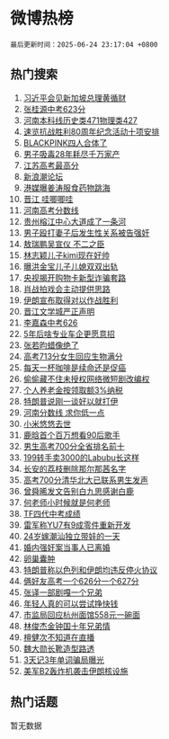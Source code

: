 # 微博热榜

`最后更新时间：2025-06-24 23:17:04 +0800`

## 热门搜索

1. [习近平会见新加坡总理黄循财](https://m.weibo.cn/search?containerid=100103type%3D1%26t%3D10%26q%3D%23%E4%B9%A0%E8%BF%91%E5%B9%B3%E4%BC%9A%E8%A7%81%E6%96%B0%E5%8A%A0%E5%9D%A1%E6%80%BB%E7%90%86%E9%BB%84%E5%BE%AA%E8%B4%A2%23&stream_entry_id=51&isnewpage=1&extparam=seat%3D1%26cate%3D10103%26pos%3D0%26filter_type%3Drealtimehot%26q%3D%2523%25E4%25B9%25A0%25E8%25BF%2591%25E5%25B9%25B3%25E4%25BC%259A%25E8%25A7%2581%25E6%2596%25B0%25E5%258A%25A0%25E5%259D%25A1%25E6%2580%25BB%25E7%2590%2586%25E9%25BB%2584%25E5%25BE%25AA%25E8%25B4%25A2%2523%26c_type%3D51%26dgr%3D0%26stream_entry_id%3D51%26display_time%3D1750778223%26pre_seqid%3D17507782230990646649125)
1. [张桂源中考623分](https://m.weibo.cn/search?containerid=100103type%3D1%26t%3D10%26q%3D%23%E5%BC%A0%E6%A1%82%E6%BA%90%E4%B8%AD%E8%80%83623%E5%88%86%23&stream_entry_id=31&isnewpage=1&extparam=seat%3D1%26lcate%3D5001%26q%3D%2523%25E5%25BC%25A0%25E6%25A1%2582%25E6%25BA%2590%25E4%25B8%25AD%25E8%2580%2583623%25E5%2588%2586%2523%26dgr%3D0%26cate%3D5001%26flag%3D2%26pos%3D0%26filter_type%3Drealtimehot%26band_rank%3D1%26c_type%3D31%26stream_entry_id%3D31%26realpos%3D1%26display_time%3D1750778223%26pre_seqid%3D17507782230990646649125)
1. [河南本科线历史类471物理类427](https://m.weibo.cn/search?containerid=100103type%3D1%26t%3D10%26q%3D%23%E6%B2%B3%E5%8D%97%E6%9C%AC%E7%A7%91%E7%BA%BF%E5%8E%86%E5%8F%B2%E7%B1%BB471%E7%89%A9%E7%90%86%E7%B1%BB427%23&stream_entry_id=31&isnewpage=1&extparam=seat%3D1%26lcate%3D5001%26q%3D%2523%25E6%25B2%25B3%25E5%258D%2597%25E6%259C%25AC%25E7%25A7%2591%25E7%25BA%25BF%25E5%258E%2586%25E5%258F%25B2%25E7%25B1%25BB471%25E7%2589%25A9%25E7%2590%2586%25E7%25B1%25BB427%2523%26dgr%3D0%26cate%3D5001%26flag%3D1%26pos%3D1%26filter_type%3Drealtimehot%26band_rank%3D2%26c_type%3D31%26stream_entry_id%3D31%26realpos%3D2%26display_time%3D1750778223%26pre_seqid%3D17507782230990646649125)
1. [速览抗战胜利80周年纪念活动十项安排](https://m.weibo.cn/search?containerid=100103type%3D1%26t%3D10%26q%3D%23%E9%80%9F%E8%A7%88%E6%8A%97%E6%88%98%E8%83%9C%E5%88%A980%E5%91%A8%E5%B9%B4%E7%BA%AA%E5%BF%B5%E6%B4%BB%E5%8A%A8%E5%8D%81%E9%A1%B9%E5%AE%89%E6%8E%92%23&stream_entry_id=31&isnewpage=1&extparam=seat%3D1%26lcate%3D5001%26q%3D%2523%25E9%2580%259F%25E8%25A7%2588%25E6%258A%2597%25E6%2588%2598%25E8%2583%259C%25E5%2588%25A980%25E5%2591%25A8%25E5%25B9%25B4%25E7%25BA%25AA%25E5%25BF%25B5%25E6%25B4%25BB%25E5%258A%25A8%25E5%258D%2581%25E9%25A1%25B9%25E5%25AE%2589%25E6%258E%2592%2523%26dgr%3D0%26cate%3D5001%26flag%3D1%26pos%3D2%26filter_type%3Drealtimehot%26band_rank%3D3%26c_type%3D31%26stream_entry_id%3D31%26realpos%3D3%26display_time%3D1750778223%26pre_seqid%3D17507782230990646649125)
1. [BLACKPINK四人合体了](https://m.weibo.cn/search?containerid=100103type%3D1%26t%3D10%26q%3D%23BLACKPINK%E5%9B%9B%E4%BA%BA%E5%90%88%E4%BD%93%E4%BA%86%23&stream_entry_id=31&isnewpage=1&extparam=seat%3D1%26lcate%3D5001%26q%3D%2523BLACKPINK%25E5%259B%259B%25E4%25BA%25BA%25E5%2590%2588%25E4%25BD%2593%25E4%25BA%2586%2523%26dgr%3D0%26cate%3D5001%26flag%3D1%26pos%3D3%26filter_type%3Drealtimehot%26band_rank%3D4%26c_type%3D31%26stream_entry_id%3D31%26realpos%3D4%26display_time%3D1750778223%26pre_seqid%3D17507782230990646649125)
1. [男子吸毒28年耗尽千万家产](https://m.weibo.cn/search?containerid=100103type%3D1%26t%3D10%26q%3D%23%E7%94%B7%E5%AD%90%E5%90%B8%E6%AF%9228%E5%B9%B4%E8%80%97%E5%B0%BD%E5%8D%83%E4%B8%87%E5%AE%B6%E4%BA%A7%23&stream_entry_id=31&isnewpage=1&extparam=seat%3D1%26lcate%3D5001%26q%3D%2523%25E7%2594%25B7%25E5%25AD%2590%25E5%2590%25B8%25E6%25AF%259228%25E5%25B9%25B4%25E8%2580%2597%25E5%25B0%25BD%25E5%258D%2583%25E4%25B8%2587%25E5%25AE%25B6%25E4%25BA%25A7%2523%26dgr%3D0%26cate%3D5001%26flag%3D0%26pos%3D4%26filter_type%3Drealtimehot%26band_rank%3D5%26c_type%3D31%26stream_entry_id%3D31%26realpos%3D5%26display_time%3D1750778223%26pre_seqid%3D17507782230990646649125)
1. [江苏高考最高分](https://m.weibo.cn/search?containerid=100103type%3D1%26t%3D10%26q%3D%E6%B1%9F%E8%8B%8F%E9%AB%98%E8%80%83%E6%9C%80%E9%AB%98%E5%88%86&stream_entry_id=31&isnewpage=1&extparam=seat%3D1%26lcate%3D5001%26q%3D%25E6%25B1%259F%25E8%258B%258F%25E9%25AB%2598%25E8%2580%2583%25E6%259C%2580%25E9%25AB%2598%25E5%2588%2586%26dgr%3D0%26cate%3D5001%26flag%3D2%26pos%3D5%26filter_type%3Drealtimehot%26band_rank%3D6%26c_type%3D31%26stream_entry_id%3D31%26realpos%3D6%26display_time%3D1750778223%26pre_seqid%3D17507782230990646649125)
1. [新浪潮论坛](https://m.weibo.cn/search?containerid=100103type%3D1%26t%3D10%26q%3D%23%E6%96%B0%E6%B5%AA%E6%BD%AE%E8%AE%BA%E5%9D%9B%23&stream_entry_id=31&isnewpage=1&extparam=seat%3D1%26lcate%3D5001%26stream_entry_id%3D31%26dgr%3D0%26adid%3D291277%26is_ad_pos%3D1%26pos%3D6%26filter_type%3Drealtimehot%26band_rank%3D7%26c_type%3D31%26q%3D%2523%25E6%2596%25B0%25E6%25B5%25AA%25E6%25BD%25AE%25E8%25AE%25BA%25E5%259D%259B%2523%26cate%3D5001%26display_time%3D1750778223%26pre_seqid%3D17507782230990646649125)
1. [港媒曝姜涛服食药物跳海](https://m.weibo.cn/search?containerid=100103type%3D1%26t%3D10%26q%3D%23%E6%B8%AF%E5%AA%92%E6%9B%9D%E5%A7%9C%E6%B6%9B%E6%9C%8D%E9%A3%9F%E8%8D%AF%E7%89%A9%E8%B7%B3%E6%B5%B7%23&stream_entry_id=31&isnewpage=1&extparam=seat%3D1%26lcate%3D5001%26q%3D%2523%25E6%25B8%25AF%25E5%25AA%2592%25E6%259B%259D%25E5%25A7%259C%25E6%25B6%259B%25E6%259C%258D%25E9%25A3%259F%25E8%258D%25AF%25E7%2589%25A9%25E8%25B7%25B3%25E6%25B5%25B7%2523%26dgr%3D0%26cate%3D5001%26flag%3D1%26pos%3D7%26filter_type%3Drealtimehot%26band_rank%3D7%26c_type%3D31%26stream_entry_id%3D31%26realpos%3D7%26display_time%3D1750778223%26pre_seqid%3D17507782230990646649125)
1. [晋江 哇唧唧哇](https://m.weibo.cn/search?containerid=100103type%3D1%26t%3D10%26q%3D%E6%99%8B%E6%B1%9F+%E5%93%87%E5%94%A7%E5%94%A7%E5%93%87&stream_entry_id=31&isnewpage=1&extparam=seat%3D1%26lcate%3D5001%26q%3D%25E6%2599%258B%25E6%25B1%259F%2520%25E5%2593%2587%25E5%2594%25A7%25E5%2594%25A7%25E5%2593%2587%26dgr%3D0%26cate%3D5001%26flag%3D1%26pos%3D8%26filter_type%3Drealtimehot%26band_rank%3D8%26c_type%3D31%26stream_entry_id%3D31%26realpos%3D8%26display_time%3D1750778223%26pre_seqid%3D17507782230990646649125)
1. [河南高考分数线](https://m.weibo.cn/search?containerid=100103type%3D1%26t%3D10%26q%3D%E6%B2%B3%E5%8D%97%E9%AB%98%E8%80%83%E5%88%86%E6%95%B0%E7%BA%BF&stream_entry_id=31&isnewpage=1&extparam=seat%3D1%26lcate%3D5001%26q%3D%25E6%25B2%25B3%25E5%258D%2597%25E9%25AB%2598%25E8%2580%2583%25E5%2588%2586%25E6%2595%25B0%25E7%25BA%25BF%26dgr%3D0%26cate%3D5001%26flag%3D1%26pos%3D9%26filter_type%3Drealtimehot%26band_rank%3D9%26c_type%3D31%26stream_entry_id%3D31%26realpos%3D9%26display_time%3D1750778223%26pre_seqid%3D17507782230990646649125)
1. [贵州榕江中心大道成了一条河](https://m.weibo.cn/search?containerid=100103type%3D1%26t%3D10%26q%3D%23%E8%B4%B5%E5%B7%9E%E6%A6%95%E6%B1%9F%E4%B8%AD%E5%BF%83%E5%A4%A7%E9%81%93%E6%88%90%E4%BA%86%E4%B8%80%E6%9D%A1%E6%B2%B3%23&stream_entry_id=31&isnewpage=1&extparam=seat%3D1%26lcate%3D5001%26q%3D%2523%25E8%25B4%25B5%25E5%25B7%259E%25E6%25A6%2595%25E6%25B1%259F%25E4%25B8%25AD%25E5%25BF%2583%25E5%25A4%25A7%25E9%2581%2593%25E6%2588%2590%25E4%25BA%2586%25E4%25B8%2580%25E6%259D%25A1%25E6%25B2%25B3%2523%26dgr%3D0%26cate%3D5001%26flag%3D1%26pos%3D10%26filter_type%3Drealtimehot%26band_rank%3D10%26c_type%3D31%26stream_entry_id%3D31%26realpos%3D10%26display_time%3D1750778223%26pre_seqid%3D17507782230990646649125)
1. [男子殴打妻子后发生性关系被告强奸](https://m.weibo.cn/search?containerid=100103type%3D1%26t%3D10%26q%3D%23%E7%94%B7%E5%AD%90%E6%AE%B4%E6%89%93%E5%A6%BB%E5%AD%90%E5%90%8E%E5%8F%91%E7%94%9F%E6%80%A7%E5%85%B3%E7%B3%BB%E8%A2%AB%E5%91%8A%E5%BC%BA%E5%A5%B8%23&stream_entry_id=31&isnewpage=1&extparam=seat%3D1%26lcate%3D5001%26q%3D%2523%25E7%2594%25B7%25E5%25AD%2590%25E6%25AE%25B4%25E6%2589%2593%25E5%25A6%25BB%25E5%25AD%2590%25E5%2590%258E%25E5%258F%2591%25E7%2594%259F%25E6%2580%25A7%25E5%2585%25B3%25E7%25B3%25BB%25E8%25A2%25AB%25E5%2591%258A%25E5%25BC%25BA%25E5%25A5%25B8%2523%26dgr%3D0%26cate%3D5001%26flag%3D1%26pos%3D11%26filter_type%3Drealtimehot%26band_rank%3D11%26c_type%3D31%26stream_entry_id%3D31%26realpos%3D11%26display_time%3D1750778223%26pre_seqid%3D17507782230990646649125)
1. [敖瑞鹏吴宣仪 不二之臣](https://m.weibo.cn/search?containerid=100103type%3D1%26t%3D10%26q%3D%E6%95%96%E7%91%9E%E9%B9%8F%E5%90%B4%E5%AE%A3%E4%BB%AA+%E4%B8%8D%E4%BA%8C%E4%B9%8B%E8%87%A3&stream_entry_id=31&isnewpage=1&extparam=seat%3D1%26lcate%3D5001%26q%3D%25E6%2595%2596%25E7%2591%259E%25E9%25B9%258F%25E5%2590%25B4%25E5%25AE%25A3%25E4%25BB%25AA%2520%25E4%25B8%258D%25E4%25BA%258C%25E4%25B9%258B%25E8%2587%25A3%26dgr%3D0%26cate%3D5001%26flag%3D1%26pos%3D12%26filter_type%3Drealtimehot%26band_rank%3D12%26c_type%3D31%26stream_entry_id%3D31%26realpos%3D12%26display_time%3D1750778223%26pre_seqid%3D17507782230990646649125)
1. [林志颖儿子kimi现在好帅](https://m.weibo.cn/search?containerid=100103type%3D1%26t%3D10%26q%3D%23%E6%9E%97%E5%BF%97%E9%A2%96%E5%84%BF%E5%AD%90kimi%E7%8E%B0%E5%9C%A8%E5%A5%BD%E5%B8%85%23&stream_entry_id=31&isnewpage=1&extparam=seat%3D1%26lcate%3D5001%26q%3D%2523%25E6%259E%2597%25E5%25BF%2597%25E9%25A2%2596%25E5%2584%25BF%25E5%25AD%2590kimi%25E7%258E%25B0%25E5%259C%25A8%25E5%25A5%25BD%25E5%25B8%2585%2523%26dgr%3D0%26cate%3D5001%26flag%3D2%26pos%3D13%26filter_type%3Drealtimehot%26band_rank%3D13%26c_type%3D31%26stream_entry_id%3D31%26realpos%3D13%26display_time%3D1750778223%26pre_seqid%3D17507782230990646649125)
1. [曝洪金宝儿子儿媳双双出轨](https://m.weibo.cn/search?containerid=100103type%3D1%26t%3D10%26q%3D%23%E6%9B%9D%E6%B4%AA%E9%87%91%E5%AE%9D%E5%84%BF%E5%AD%90%E5%84%BF%E5%AA%B3%E5%8F%8C%E5%8F%8C%E5%87%BA%E8%BD%A8%23&stream_entry_id=31&isnewpage=1&extparam=seat%3D1%26lcate%3D5001%26q%3D%2523%25E6%259B%259D%25E6%25B4%25AA%25E9%2587%2591%25E5%25AE%259D%25E5%2584%25BF%25E5%25AD%2590%25E5%2584%25BF%25E5%25AA%25B3%25E5%258F%258C%25E5%258F%258C%25E5%2587%25BA%25E8%25BD%25A8%2523%26dgr%3D0%26cate%3D5001%26flag%3D2%26pos%3D14%26filter_type%3Drealtimehot%26band_rank%3D14%26c_type%3D31%26stream_entry_id%3D31%26realpos%3D14%26display_time%3D1750778223%26pre_seqid%3D17507782230990646649125)
1. [央视揭开购物卡新型诈骗套路](https://m.weibo.cn/search?containerid=100103type%3D1%26t%3D10%26q%3D%23%E5%A4%AE%E8%A7%86%E6%8F%AD%E5%BC%80%E8%B4%AD%E7%89%A9%E5%8D%A1%E6%96%B0%E5%9E%8B%E8%AF%88%E9%AA%97%E5%A5%97%E8%B7%AF%23&stream_entry_id=31&isnewpage=1&extparam=seat%3D1%26lcate%3D5001%26q%3D%2523%25E5%25A4%25AE%25E8%25A7%2586%25E6%258F%25AD%25E5%25BC%2580%25E8%25B4%25AD%25E7%2589%25A9%25E5%258D%25A1%25E6%2596%25B0%25E5%259E%258B%25E8%25AF%2588%25E9%25AA%2597%25E5%25A5%2597%25E8%25B7%25AF%2523%26dgr%3D0%26cate%3D5001%26flag%3D1%26pos%3D15%26filter_type%3Drealtimehot%26band_rank%3D15%26c_type%3D31%26stream_entry_id%3D31%26realpos%3D15%26display_time%3D1750778223%26pre_seqid%3D17507782230990646649125)
1. [肖战拍戏会主动提供思路](https://m.weibo.cn/search?containerid=100103type%3D1%26t%3D10%26q%3D%23%E8%82%96%E6%88%98%E6%8B%8D%E6%88%8F%E4%BC%9A%E4%B8%BB%E5%8A%A8%E6%8F%90%E4%BE%9B%E6%80%9D%E8%B7%AF%23&stream_entry_id=31&isnewpage=1&extparam=seat%3D1%26lcate%3D5001%26q%3D%2523%25E8%2582%2596%25E6%2588%2598%25E6%258B%258D%25E6%2588%258F%25E4%25BC%259A%25E4%25B8%25BB%25E5%258A%25A8%25E6%258F%2590%25E4%25BE%259B%25E6%2580%259D%25E8%25B7%25AF%2523%26dgr%3D0%26cate%3D5001%26flag%3D1%26pos%3D16%26filter_type%3Drealtimehot%26band_rank%3D16%26c_type%3D31%26stream_entry_id%3D31%26realpos%3D16%26display_time%3D1750778223%26pre_seqid%3D17507782230990646649125)
1. [伊朗宣布取得对以作战胜利](https://m.weibo.cn/search?containerid=100103type%3D1%26t%3D10%26q%3D%23%E4%BC%8A%E6%9C%97%E5%AE%A3%E5%B8%83%E5%8F%96%E5%BE%97%E5%AF%B9%E4%BB%A5%E4%BD%9C%E6%88%98%E8%83%9C%E5%88%A9%23&stream_entry_id=31&isnewpage=1&extparam=seat%3D1%26lcate%3D5001%26q%3D%2523%25E4%25BC%258A%25E6%259C%2597%25E5%25AE%25A3%25E5%25B8%2583%25E5%258F%2596%25E5%25BE%2597%25E5%25AF%25B9%25E4%25BB%25A5%25E4%25BD%259C%25E6%2588%2598%25E8%2583%259C%25E5%2588%25A9%2523%26dgr%3D0%26cate%3D5001%26flag%3D0%26pos%3D17%26filter_type%3Drealtimehot%26band_rank%3D17%26c_type%3D31%26stream_entry_id%3D31%26realpos%3D17%26display_time%3D1750778223%26pre_seqid%3D17507782230990646649125)
1. [晋江文学城严正声明](https://m.weibo.cn/search?containerid=100103type%3D1%26t%3D10%26q%3D%23%E6%99%8B%E6%B1%9F%E6%96%87%E5%AD%A6%E5%9F%8E%E4%B8%A5%E6%AD%A3%E5%A3%B0%E6%98%8E%23&stream_entry_id=31&isnewpage=1&extparam=seat%3D1%26lcate%3D5001%26q%3D%2523%25E6%2599%258B%25E6%25B1%259F%25E6%2596%2587%25E5%25AD%25A6%25E5%259F%258E%25E4%25B8%25A5%25E6%25AD%25A3%25E5%25A3%25B0%25E6%2598%258E%2523%26dgr%3D0%26cate%3D5001%26flag%3D0%26pos%3D18%26filter_type%3Drealtimehot%26band_rank%3D18%26c_type%3D31%26stream_entry_id%3D31%26realpos%3D18%26display_time%3D1750778223%26pre_seqid%3D17507782230990646649125)
1. [李嘉森中考626](https://m.weibo.cn/search?containerid=100103type%3D1%26t%3D10%26q%3D%23%E6%9D%8E%E5%98%89%E6%A3%AE%E4%B8%AD%E8%80%83626%23&stream_entry_id=31&isnewpage=1&extparam=seat%3D1%26lcate%3D5001%26q%3D%2523%25E6%259D%258E%25E5%2598%2589%25E6%25A3%25AE%25E4%25B8%25AD%25E8%2580%2583626%2523%26dgr%3D0%26cate%3D5001%26flag%3D1%26pos%3D19%26filter_type%3Drealtimehot%26band_rank%3D19%26c_type%3D31%26stream_entry_id%3D31%26realpos%3D19%26display_time%3D1750778223%26pre_seqid%3D17507782230990646649125)
1. [5年后啥专业车企更愿意招](https://m.weibo.cn/search?containerid=100103type%3D1%26t%3D10%26q%3D%235%E5%B9%B4%E5%90%8E%E5%95%A5%E4%B8%93%E4%B8%9A%E8%BD%A6%E4%BC%81%E6%9B%B4%E6%84%BF%E6%84%8F%E6%8B%9B%23&stream_entry_id=31&isnewpage=1&extparam=seat%3D1%26lcate%3D5001%26q%3D%25235%25E5%25B9%25B4%25E5%2590%258E%25E5%2595%25A5%25E4%25B8%2593%25E4%25B8%259A%25E8%25BD%25A6%25E4%25BC%2581%25E6%259B%25B4%25E6%2584%25BF%25E6%2584%258F%25E6%258B%259B%2523%26dgr%3D0%26cate%3D5001%26flag%3D1%26pos%3D20%26filter_type%3Drealtimehot%26band_rank%3D20%26c_type%3D31%26stream_entry_id%3D31%26realpos%3D20%26display_time%3D1750778223%26pre_seqid%3D17507782230990646649125)
1. [张若昀蜡像绝了](https://m.weibo.cn/search?containerid=100103type%3D1%26t%3D10%26q%3D%23%E5%BC%A0%E8%8B%A5%E6%98%80%E8%9C%A1%E5%83%8F%E7%BB%9D%E4%BA%86%23&stream_entry_id=31&isnewpage=1&extparam=seat%3D1%26lcate%3D5001%26q%3D%2523%25E5%25BC%25A0%25E8%258B%25A5%25E6%2598%2580%25E8%259C%25A1%25E5%2583%258F%25E7%25BB%259D%25E4%25BA%2586%2523%26dgr%3D0%26cate%3D5001%26flag%3D1%26pos%3D21%26filter_type%3Drealtimehot%26band_rank%3D21%26c_type%3D31%26stream_entry_id%3D31%26realpos%3D21%26display_time%3D1750778223%26pre_seqid%3D17507782230990646649125)
1. [高考713分女生回应生物满分](https://m.weibo.cn/search?containerid=100103type%3D1%26t%3D10%26q%3D%23%E9%AB%98%E8%80%83713%E5%88%86%E5%A5%B3%E7%94%9F%E5%9B%9E%E5%BA%94%E7%94%9F%E7%89%A9%E6%BB%A1%E5%88%86%23&stream_entry_id=31&isnewpage=1&extparam=seat%3D1%26lcate%3D5001%26q%3D%2523%25E9%25AB%2598%25E8%2580%2583713%25E5%2588%2586%25E5%25A5%25B3%25E7%2594%259F%25E5%259B%259E%25E5%25BA%2594%25E7%2594%259F%25E7%2589%25A9%25E6%25BB%25A1%25E5%2588%2586%2523%26dgr%3D0%26cate%3D5001%26flag%3D0%26pos%3D22%26filter_type%3Drealtimehot%26band_rank%3D22%26c_type%3D31%26stream_entry_id%3D31%26realpos%3D22%26display_time%3D1750778223%26pre_seqid%3D17507782230990646649125)
1. [每天一杯咖啡是续命还是促癌](https://m.weibo.cn/search?containerid=100103type%3D1%26t%3D10%26q%3D%23%E6%AF%8F%E5%A4%A9%E4%B8%80%E6%9D%AF%E5%92%96%E5%95%A1%E6%98%AF%E7%BB%AD%E5%91%BD%E8%BF%98%E6%98%AF%E4%BF%83%E7%99%8C%23&stream_entry_id=31&isnewpage=1&extparam=seat%3D1%26lcate%3D5001%26q%3D%2523%25E6%25AF%258F%25E5%25A4%25A9%25E4%25B8%2580%25E6%259D%25AF%25E5%2592%2596%25E5%2595%25A1%25E6%2598%25AF%25E7%25BB%25AD%25E5%2591%25BD%25E8%25BF%2598%25E6%2598%25AF%25E4%25BF%2583%25E7%2599%258C%2523%26dgr%3D0%26cate%3D5001%26flag%3D1%26pos%3D23%26filter_type%3Drealtimehot%26band_rank%3D23%26c_type%3D31%26stream_entry_id%3D31%26realpos%3D23%26display_time%3D1750778223%26pre_seqid%3D17507782230990646649125)
1. [偷偷藏不住未授权网络微短剧改编权](https://m.weibo.cn/search?containerid=100103type%3D1%26t%3D10%26q%3D%23%E5%81%B7%E5%81%B7%E8%97%8F%E4%B8%8D%E4%BD%8F%E6%9C%AA%E6%8E%88%E6%9D%83%E7%BD%91%E7%BB%9C%E5%BE%AE%E7%9F%AD%E5%89%A7%E6%94%B9%E7%BC%96%E6%9D%83%23&stream_entry_id=31&isnewpage=1&extparam=seat%3D1%26lcate%3D5001%26q%3D%2523%25E5%2581%25B7%25E5%2581%25B7%25E8%2597%258F%25E4%25B8%258D%25E4%25BD%258F%25E6%259C%25AA%25E6%258E%2588%25E6%259D%2583%25E7%25BD%2591%25E7%25BB%259C%25E5%25BE%25AE%25E7%259F%25AD%25E5%2589%25A7%25E6%2594%25B9%25E7%25BC%2596%25E6%259D%2583%2523%26dgr%3D0%26cate%3D5001%26flag%3D1%26pos%3D24%26filter_type%3Drealtimehot%26band_rank%3D24%26c_type%3D31%26stream_entry_id%3D31%26realpos%3D24%26display_time%3D1750778223%26pre_seqid%3D17507782230990646649125)
1. [个人养老金按领取额3%纳税](https://m.weibo.cn/search?containerid=100103type%3D1%26t%3D10%26q%3D%23%E4%B8%AA%E4%BA%BA%E5%85%BB%E8%80%81%E9%87%91%E6%8C%89%E9%A2%86%E5%8F%96%E9%A2%9D3%25%E7%BA%B3%E7%A8%8E%23&stream_entry_id=31&isnewpage=1&extparam=seat%3D1%26lcate%3D5001%26q%3D%2523%25E4%25B8%25AA%25E4%25BA%25BA%25E5%2585%25BB%25E8%2580%2581%25E9%2587%2591%25E6%258C%2589%25E9%25A2%2586%25E5%258F%2596%25E9%25A2%259D3%2525%25E7%25BA%25B3%25E7%25A8%258E%2523%26dgr%3D0%26cate%3D5001%26flag%3D1%26pos%3D25%26filter_type%3Drealtimehot%26band_rank%3D25%26c_type%3D31%26stream_entry_id%3D31%26realpos%3D25%26display_time%3D1750778223%26pre_seqid%3D17507782230990646649125)
1. [特朗普说刚一谈好以就打伊](https://m.weibo.cn/search?containerid=100103type%3D1%26t%3D10%26q%3D%23%E7%89%B9%E6%9C%97%E6%99%AE%E8%AF%B4%E5%88%9A%E4%B8%80%E8%B0%88%E5%A5%BD%E4%BB%A5%E5%B0%B1%E6%89%93%E4%BC%8A%23&stream_entry_id=31&isnewpage=1&extparam=seat%3D1%26lcate%3D5001%26q%3D%2523%25E7%2589%25B9%25E6%259C%2597%25E6%2599%25AE%25E8%25AF%25B4%25E5%2588%259A%25E4%25B8%2580%25E8%25B0%2588%25E5%25A5%25BD%25E4%25BB%25A5%25E5%25B0%25B1%25E6%2589%2593%25E4%25BC%258A%2523%26dgr%3D0%26cate%3D5001%26flag%3D1%26pos%3D26%26filter_type%3Drealtimehot%26band_rank%3D26%26c_type%3D31%26stream_entry_id%3D31%26realpos%3D26%26display_time%3D1750778223%26pre_seqid%3D17507782230990646649125)
1. [河南分数线 求你低一点](https://m.weibo.cn/search?containerid=100103type%3D1%26t%3D10%26q%3D%E6%B2%B3%E5%8D%97%E5%88%86%E6%95%B0%E7%BA%BF+%E6%B1%82%E4%BD%A0%E4%BD%8E%E4%B8%80%E7%82%B9&stream_entry_id=31&isnewpage=1&extparam=seat%3D1%26lcate%3D5001%26q%3D%25E6%25B2%25B3%25E5%258D%2597%25E5%2588%2586%25E6%2595%25B0%25E7%25BA%25BF%2520%25E6%25B1%2582%25E4%25BD%25A0%25E4%25BD%258E%25E4%25B8%2580%25E7%2582%25B9%26dgr%3D0%26cate%3D5001%26flag%3D0%26pos%3D27%26filter_type%3Drealtimehot%26band_rank%3D27%26c_type%3D31%26stream_entry_id%3D31%26realpos%3D27%26display_time%3D1750778223%26pre_seqid%3D17507782230990646649125)
1. [小米悠悠去世](https://m.weibo.cn/search?containerid=100103type%3D1%26t%3D10%26q%3D%E5%B0%8F%E7%B1%B3%E6%82%A0%E6%82%A0%E5%8E%BB%E4%B8%96&stream_entry_id=31&isnewpage=1&extparam=seat%3D1%26lcate%3D5001%26q%3D%25E5%25B0%258F%25E7%25B1%25B3%25E6%2582%25A0%25E6%2582%25A0%25E5%258E%25BB%25E4%25B8%2596%26dgr%3D0%26cate%3D5001%26flag%3D0%26pos%3D28%26filter_type%3Drealtimehot%26band_rank%3D28%26c_type%3D31%26stream_entry_id%3D31%26realpos%3D28%26display_time%3D1750778223%26pre_seqid%3D17507782230990646649125)
1. [鹿晗首个百万想看90后歌手](https://m.weibo.cn/search?containerid=100103type%3D1%26t%3D10%26q%3D%E9%B9%BF%E6%99%97%E9%A6%96%E4%B8%AA%E7%99%BE%E4%B8%87%E6%83%B3%E7%9C%8B90%E5%90%8E%E6%AD%8C%E6%89%8B&stream_entry_id=31&isnewpage=1&extparam=seat%3D1%26lcate%3D5001%26q%3D%25E9%25B9%25BF%25E6%2599%2597%25E9%25A6%2596%25E4%25B8%25AA%25E7%2599%25BE%25E4%25B8%2587%25E6%2583%25B3%25E7%259C%258B90%25E5%2590%258E%25E6%25AD%258C%25E6%2589%258B%26dgr%3D0%26cate%3D5001%26flag%3D0%26pos%3D29%26filter_type%3Drealtimehot%26band_rank%3D29%26c_type%3D31%26stream_entry_id%3D31%26realpos%3D29%26display_time%3D1750778223%26pre_seqid%3D17507782230990646649125)
1. [男生高考700分全省排名前十](https://m.weibo.cn/search?containerid=100103type%3D1%26t%3D10%26q%3D%23%E7%94%B7%E7%94%9F%E9%AB%98%E8%80%83700%E5%88%86%E5%85%A8%E7%9C%81%E6%8E%92%E5%90%8D%E5%89%8D%E5%8D%81%23&stream_entry_id=31&isnewpage=1&extparam=seat%3D1%26lcate%3D5001%26q%3D%2523%25E7%2594%25B7%25E7%2594%259F%25E9%25AB%2598%25E8%2580%2583700%25E5%2588%2586%25E5%2585%25A8%25E7%259C%2581%25E6%258E%2592%25E5%2590%258D%25E5%2589%258D%25E5%258D%2581%2523%26dgr%3D0%26cate%3D5001%26flag%3D1%26pos%3D30%26filter_type%3Drealtimehot%26band_rank%3D30%26c_type%3D31%26stream_entry_id%3D31%26realpos%3D30%26display_time%3D1750778223%26pre_seqid%3D17507782230990646649125)
1. [199转手卖3000的Labubu长这样](https://m.weibo.cn/search?containerid=100103type%3D1%26t%3D10%26q%3D%23199%E8%BD%AC%E6%89%8B%E5%8D%963000%E7%9A%84Labubu%E9%95%BF%E8%BF%99%E6%A0%B7%23&stream_entry_id=31&isnewpage=1&extparam=seat%3D1%26lcate%3D5001%26q%3D%2523199%25E8%25BD%25AC%25E6%2589%258B%25E5%258D%25963000%25E7%259A%2584Labubu%25E9%2595%25BF%25E8%25BF%2599%25E6%25A0%25B7%2523%26dgr%3D0%26cate%3D5001%26flag%3D1%26pos%3D31%26filter_type%3Drealtimehot%26band_rank%3D31%26c_type%3D31%26stream_entry_id%3D31%26realpos%3D31%26display_time%3D1750778223%26pre_seqid%3D17507782230990646649125)
1. [长安的荔枝删除那尔那茜名字](https://m.weibo.cn/search?containerid=100103type%3D1%26t%3D10%26q%3D%E9%95%BF%E5%AE%89%E7%9A%84%E8%8D%94%E6%9E%9D%E5%88%A0%E9%99%A4%E9%82%A3%E5%B0%94%E9%82%A3%E8%8C%9C%E5%90%8D%E5%AD%97&stream_entry_id=31&isnewpage=1&extparam=seat%3D1%26lcate%3D5001%26q%3D%25E9%2595%25BF%25E5%25AE%2589%25E7%259A%2584%25E8%258D%2594%25E6%259E%259D%25E5%2588%25A0%25E9%2599%25A4%25E9%2582%25A3%25E5%25B0%2594%25E9%2582%25A3%25E8%258C%259C%25E5%2590%258D%25E5%25AD%2597%26dgr%3D0%26cate%3D5001%26flag%3D1%26pos%3D32%26filter_type%3Drealtimehot%26band_rank%3D32%26c_type%3D31%26stream_entry_id%3D31%26realpos%3D32%26display_time%3D1750778223%26pre_seqid%3D17507782230990646649125)
1. [高考700分清华北大已联系男生发声](https://m.weibo.cn/search?containerid=100103type%3D1%26t%3D10%26q%3D%23%E9%AB%98%E8%80%83700%E5%88%86%E6%B8%85%E5%8D%8E%E5%8C%97%E5%A4%A7%E5%B7%B2%E8%81%94%E7%B3%BB%E7%94%B7%E7%94%9F%E5%8F%91%E5%A3%B0%23&stream_entry_id=31&isnewpage=1&extparam=seat%3D1%26lcate%3D5001%26q%3D%2523%25E9%25AB%2598%25E8%2580%2583700%25E5%2588%2586%25E6%25B8%2585%25E5%258D%258E%25E5%258C%2597%25E5%25A4%25A7%25E5%25B7%25B2%25E8%2581%2594%25E7%25B3%25BB%25E7%2594%25B7%25E7%2594%259F%25E5%258F%2591%25E5%25A3%25B0%2523%26dgr%3D0%26cate%3D5001%26flag%3D1%26pos%3D33%26filter_type%3Drealtimehot%26band_rank%3D33%26c_type%3D31%26stream_entry_id%3D31%26realpos%3D33%26display_time%3D1750778223%26pre_seqid%3D17507782230990646649125)
1. [曾舜晞发文告别白九思感谢白鹿](https://m.weibo.cn/search?containerid=100103type%3D1%26t%3D10%26q%3D%E6%9B%BE%E8%88%9C%E6%99%9E%E5%8F%91%E6%96%87%E5%91%8A%E5%88%AB%E7%99%BD%E4%B9%9D%E6%80%9D%E6%84%9F%E8%B0%A2%E7%99%BD%E9%B9%BF&stream_entry_id=31&isnewpage=1&extparam=seat%3D1%26lcate%3D5001%26q%3D%25E6%259B%25BE%25E8%2588%259C%25E6%2599%259E%25E5%258F%2591%25E6%2596%2587%25E5%2591%258A%25E5%2588%25AB%25E7%2599%25BD%25E4%25B9%259D%25E6%2580%259D%25E6%2584%259F%25E8%25B0%25A2%25E7%2599%25BD%25E9%25B9%25BF%26dgr%3D0%26cate%3D5001%26flag%3D1%26pos%3D34%26filter_type%3Drealtimehot%26band_rank%3D34%26c_type%3D31%26stream_entry_id%3D31%26realpos%3D34%26display_time%3D1750778223%26pre_seqid%3D17507782230990646649125)
1. [何老师小时候就是何老师](https://m.weibo.cn/search?containerid=100103type%3D1%26t%3D10%26q%3D%E4%BD%95%E8%80%81%E5%B8%88%E5%B0%8F%E6%97%B6%E5%80%99%E5%B0%B1%E6%98%AF%E4%BD%95%E8%80%81%E5%B8%88&stream_entry_id=31&isnewpage=1&extparam=seat%3D1%26lcate%3D5001%26q%3D%25E4%25BD%2595%25E8%2580%2581%25E5%25B8%2588%25E5%25B0%258F%25E6%2597%25B6%25E5%2580%2599%25E5%25B0%25B1%25E6%2598%25AF%25E4%25BD%2595%25E8%2580%2581%25E5%25B8%2588%26dgr%3D0%26cate%3D5001%26flag%3D0%26pos%3D35%26filter_type%3Drealtimehot%26band_rank%3D35%26c_type%3D31%26stream_entry_id%3D31%26realpos%3D35%26display_time%3D1750778223%26pre_seqid%3D17507782230990646649125)
1. [TF四代中考成绩](https://m.weibo.cn/search?containerid=100103type%3D1%26t%3D10%26q%3D%23TF%E5%9B%9B%E4%BB%A3%E4%B8%AD%E8%80%83%E6%88%90%E7%BB%A9%23&stream_entry_id=31&isnewpage=1&extparam=seat%3D1%26lcate%3D5001%26q%3D%2523TF%25E5%259B%259B%25E4%25BB%25A3%25E4%25B8%25AD%25E8%2580%2583%25E6%2588%2590%25E7%25BB%25A9%2523%26dgr%3D0%26cate%3D5001%26flag%3D1%26pos%3D36%26filter_type%3Drealtimehot%26band_rank%3D36%26c_type%3D31%26stream_entry_id%3D31%26realpos%3D36%26display_time%3D1750778223%26pre_seqid%3D17507782230990646649125)
1. [雷军称YU7有9成零件重新开发](https://m.weibo.cn/search?containerid=100103type%3D1%26t%3D10%26q%3D%23%E9%9B%B7%E5%86%9B%E7%A7%B0YU7%E6%9C%899%E6%88%90%E9%9B%B6%E4%BB%B6%E9%87%8D%E6%96%B0%E5%BC%80%E5%8F%91%23&stream_entry_id=31&isnewpage=1&extparam=seat%3D1%26lcate%3D5001%26q%3D%2523%25E9%259B%25B7%25E5%2586%259B%25E7%25A7%25B0YU7%25E6%259C%25899%25E6%2588%2590%25E9%259B%25B6%25E4%25BB%25B6%25E9%2587%258D%25E6%2596%25B0%25E5%25BC%2580%25E5%258F%2591%2523%26dgr%3D0%26cate%3D5001%26flag%3D1%26pos%3D37%26filter_type%3Drealtimehot%26band_rank%3D37%26c_type%3D31%26stream_entry_id%3D31%26realpos%3D37%26display_time%3D1750778223%26pre_seqid%3D17507782230990646649125)
1. [24岁嫁潮汕独立带娃的一天](https://m.weibo.cn/search?containerid=100103type%3D1%26t%3D10%26q%3D%2324%E5%B2%81%E5%AB%81%E6%BD%AE%E6%B1%95%E7%8B%AC%E7%AB%8B%E5%B8%A6%E5%A8%83%E7%9A%84%E4%B8%80%E5%A4%A9%23&stream_entry_id=31&isnewpage=1&extparam=seat%3D1%26lcate%3D5001%26q%3D%252324%25E5%25B2%2581%25E5%25AB%2581%25E6%25BD%25AE%25E6%25B1%2595%25E7%258B%25AC%25E7%25AB%258B%25E5%25B8%25A6%25E5%25A8%2583%25E7%259A%2584%25E4%25B8%2580%25E5%25A4%25A9%2523%26dgr%3D0%26cate%3D5001%26flag%3D1%26pos%3D38%26filter_type%3Drealtimehot%26band_rank%3D38%26c_type%3D31%26stream_entry_id%3D31%26realpos%3D38%26display_time%3D1750778223%26pre_seqid%3D17507782230990646649125)
1. [婚内强奸案当事人已离婚](https://m.weibo.cn/search?containerid=100103type%3D1%26t%3D10%26q%3D%23%E5%A9%9A%E5%86%85%E5%BC%BA%E5%A5%B8%E6%A1%88%E5%BD%93%E4%BA%8B%E4%BA%BA%E5%B7%B2%E7%A6%BB%E5%A9%9A%23&stream_entry_id=31&isnewpage=1&extparam=seat%3D1%26lcate%3D5001%26q%3D%2523%25E5%25A9%259A%25E5%2586%2585%25E5%25BC%25BA%25E5%25A5%25B8%25E6%25A1%2588%25E5%25BD%2593%25E4%25BA%258B%25E4%25BA%25BA%25E5%25B7%25B2%25E7%25A6%25BB%25E5%25A9%259A%2523%26dgr%3D0%26cate%3D5001%26flag%3D1%26pos%3D39%26filter_type%3Drealtimehot%26band_rank%3D39%26c_type%3D31%26stream_entry_id%3D31%26realpos%3D39%26display_time%3D1750778223%26pre_seqid%3D17507782230990646649125)
1. [卵巢囊肿](https://m.weibo.cn/search?containerid=100103type%3D1%26t%3D10%26q%3D%E5%8D%B5%E5%B7%A2%E5%9B%8A%E8%82%BF&stream_entry_id=31&isnewpage=1&extparam=seat%3D1%26lcate%3D5001%26q%3D%25E5%258D%25B5%25E5%25B7%25A2%25E5%259B%258A%25E8%2582%25BF%26dgr%3D0%26cate%3D5001%26flag%3D0%26pos%3D40%26filter_type%3Drealtimehot%26band_rank%3D40%26c_type%3D31%26stream_entry_id%3D31%26realpos%3D40%26display_time%3D1750778223%26pre_seqid%3D17507782230990646649125)
1. [特朗普称以色列和伊朗均违反停火协议](https://m.weibo.cn/search?containerid=100103type%3D1%26t%3D10%26q%3D%23%E7%89%B9%E6%9C%97%E6%99%AE%E7%A7%B0%E4%BB%A5%E8%89%B2%E5%88%97%E5%92%8C%E4%BC%8A%E6%9C%97%E5%9D%87%E8%BF%9D%E5%8F%8D%E5%81%9C%E7%81%AB%E5%8D%8F%E8%AE%AE%23&stream_entry_id=31&isnewpage=1&extparam=seat%3D1%26lcate%3D5001%26q%3D%2523%25E7%2589%25B9%25E6%259C%2597%25E6%2599%25AE%25E7%25A7%25B0%25E4%25BB%25A5%25E8%2589%25B2%25E5%2588%2597%25E5%2592%258C%25E4%25BC%258A%25E6%259C%2597%25E5%259D%2587%25E8%25BF%259D%25E5%258F%258D%25E5%2581%259C%25E7%2581%25AB%25E5%258D%258F%25E8%25AE%25AE%2523%26dgr%3D0%26cate%3D5001%26flag%3D0%26pos%3D41%26filter_type%3Drealtimehot%26band_rank%3D41%26c_type%3D31%26stream_entry_id%3D31%26realpos%3D41%26display_time%3D1750778223%26pre_seqid%3D17507782230990646649125)
1. [俩好友高考一个626分一个627分](https://m.weibo.cn/search?containerid=100103type%3D1%26t%3D10%26q%3D%23%E4%BF%A9%E5%A5%BD%E5%8F%8B%E9%AB%98%E8%80%83%E4%B8%80%E4%B8%AA626%E5%88%86%E4%B8%80%E4%B8%AA627%E5%88%86%23&stream_entry_id=31&isnewpage=1&extparam=seat%3D1%26lcate%3D5001%26q%3D%2523%25E4%25BF%25A9%25E5%25A5%25BD%25E5%258F%258B%25E9%25AB%2598%25E8%2580%2583%25E4%25B8%2580%25E4%25B8%25AA626%25E5%2588%2586%25E4%25B8%2580%25E4%25B8%25AA627%25E5%2588%2586%2523%26dgr%3D0%26cate%3D5001%26flag%3D0%26pos%3D42%26filter_type%3Drealtimehot%26band_rank%3D42%26c_type%3D31%26stream_entry_id%3D31%26realpos%3D42%26display_time%3D1750778223%26pre_seqid%3D17507782230990646649125)
1. [张译一部剧嘎一个兄弟](https://m.weibo.cn/search?containerid=100103type%3D1%26t%3D10%26q%3D%E5%BC%A0%E8%AF%91%E4%B8%80%E9%83%A8%E5%89%A7%E5%98%8E%E4%B8%80%E4%B8%AA%E5%85%84%E5%BC%9F&stream_entry_id=31&isnewpage=1&extparam=seat%3D1%26lcate%3D5001%26q%3D%25E5%25BC%25A0%25E8%25AF%2591%25E4%25B8%2580%25E9%2583%25A8%25E5%2589%25A7%25E5%2598%258E%25E4%25B8%2580%25E4%25B8%25AA%25E5%2585%2584%25E5%25BC%259F%26dgr%3D0%26cate%3D5001%26flag%3D1%26pos%3D43%26filter_type%3Drealtimehot%26band_rank%3D43%26c_type%3D31%26stream_entry_id%3D31%26realpos%3D43%26display_time%3D1750778223%26pre_seqid%3D17507782230990646649125)
1. [年轻人真的可以尝试挣快钱](https://m.weibo.cn/search?containerid=100103type%3D1%26t%3D10%26q%3D%E5%B9%B4%E8%BD%BB%E4%BA%BA%E7%9C%9F%E7%9A%84%E5%8F%AF%E4%BB%A5%E5%B0%9D%E8%AF%95%E6%8C%A3%E5%BF%AB%E9%92%B1&stream_entry_id=31&isnewpage=1&extparam=seat%3D1%26lcate%3D5001%26q%3D%25E5%25B9%25B4%25E8%25BD%25BB%25E4%25BA%25BA%25E7%259C%259F%25E7%259A%2584%25E5%258F%25AF%25E4%25BB%25A5%25E5%25B0%259D%25E8%25AF%2595%25E6%258C%25A3%25E5%25BF%25AB%25E9%2592%25B1%26dgr%3D0%26cate%3D5001%26flag%3D0%26pos%3D44%26filter_type%3Drealtimehot%26band_rank%3D44%26c_type%3D31%26stream_entry_id%3D31%26realpos%3D44%26display_time%3D1750778223%26pre_seqid%3D17507782230990646649125)
1. [市监局回应杭州面馆558元一碗面](https://m.weibo.cn/search?containerid=100103type%3D1%26t%3D10%26q%3D%23%E5%B8%82%E7%9B%91%E5%B1%80%E5%9B%9E%E5%BA%94%E6%9D%AD%E5%B7%9E%E9%9D%A2%E9%A6%86558%E5%85%83%E4%B8%80%E7%A2%97%E9%9D%A2%23&stream_entry_id=31&isnewpage=1&extparam=seat%3D1%26lcate%3D5001%26q%3D%2523%25E5%25B8%2582%25E7%259B%2591%25E5%25B1%2580%25E5%259B%259E%25E5%25BA%2594%25E6%259D%25AD%25E5%25B7%259E%25E9%259D%25A2%25E9%25A6%2586558%25E5%2585%2583%25E4%25B8%2580%25E7%25A2%2597%25E9%259D%25A2%2523%26dgr%3D0%26cate%3D5001%26flag%3D1%26pos%3D45%26filter_type%3Drealtimehot%26band_rank%3D45%26c_type%3D31%26stream_entry_id%3D31%26realpos%3D45%26display_time%3D1750778223%26pre_seqid%3D17507782230990646649125)
1. [林俊杰金钟国十年兄弟情](https://m.weibo.cn/search?containerid=100103type%3D1%26t%3D10%26q%3D%23%E6%9E%97%E4%BF%8A%E6%9D%B0%E9%87%91%E9%92%9F%E5%9B%BD%E5%8D%81%E5%B9%B4%E5%85%84%E5%BC%9F%E6%83%85%23&stream_entry_id=31&isnewpage=1&extparam=seat%3D1%26lcate%3D5001%26q%3D%2523%25E6%259E%2597%25E4%25BF%258A%25E6%259D%25B0%25E9%2587%2591%25E9%2592%259F%25E5%259B%25BD%25E5%258D%2581%25E5%25B9%25B4%25E5%2585%2584%25E5%25BC%259F%25E6%2583%2585%2523%26dgr%3D0%26cate%3D5001%26flag%3D0%26pos%3D46%26filter_type%3Drealtimehot%26band_rank%3D46%26c_type%3D31%26stream_entry_id%3D31%26realpos%3D46%26display_time%3D1750778223%26pre_seqid%3D17507782230990646649125)
1. [檀健次不知道在直播](https://m.weibo.cn/search?containerid=100103type%3D1%26t%3D10%26q%3D%E6%AA%80%E5%81%A5%E6%AC%A1%E4%B8%8D%E7%9F%A5%E9%81%93%E5%9C%A8%E7%9B%B4%E6%92%AD&stream_entry_id=31&isnewpage=1&extparam=seat%3D1%26lcate%3D5001%26q%3D%25E6%25AA%2580%25E5%2581%25A5%25E6%25AC%25A1%25E4%25B8%258D%25E7%259F%25A5%25E9%2581%2593%25E5%259C%25A8%25E7%259B%25B4%25E6%2592%25AD%26dgr%3D0%26cate%3D5001%26flag%3D1%26pos%3D47%26filter_type%3Drealtimehot%26band_rank%3D47%26c_type%3D31%26stream_entry_id%3D31%26realpos%3D47%26display_time%3D1750778223%26pre_seqid%3D17507782230990646649125)
1. [魏大勋长靴造型路透](https://m.weibo.cn/search?containerid=100103type%3D1%26t%3D10%26q%3D%E9%AD%8F%E5%A4%A7%E5%8B%8B%E9%95%BF%E9%9D%B4%E9%80%A0%E5%9E%8B%E8%B7%AF%E9%80%8F&stream_entry_id=31&isnewpage=1&extparam=seat%3D1%26lcate%3D5001%26q%3D%25E9%25AD%258F%25E5%25A4%25A7%25E5%258B%258B%25E9%2595%25BF%25E9%259D%25B4%25E9%2580%25A0%25E5%259E%258B%25E8%25B7%25AF%25E9%2580%258F%26dgr%3D0%26cate%3D5001%26flag%3D1%26pos%3D48%26filter_type%3Drealtimehot%26band_rank%3D48%26c_type%3D31%26stream_entry_id%3D31%26realpos%3D48%26display_time%3D1750778223%26pre_seqid%3D17507782230990646649125)
1. [3天记3年单词骗局曝光](https://m.weibo.cn/search?containerid=100103type%3D1%26t%3D10%26q%3D%233%E5%A4%A9%E8%AE%B03%E5%B9%B4%E5%8D%95%E8%AF%8D%E9%AA%97%E5%B1%80%E6%9B%9D%E5%85%89%23&stream_entry_id=31&isnewpage=1&extparam=seat%3D1%26lcate%3D5001%26q%3D%25233%25E5%25A4%25A9%25E8%25AE%25B03%25E5%25B9%25B4%25E5%258D%2595%25E8%25AF%258D%25E9%25AA%2597%25E5%25B1%2580%25E6%259B%259D%25E5%2585%2589%2523%26dgr%3D0%26cate%3D5001%26flag%3D1%26pos%3D49%26filter_type%3Drealtimehot%26band_rank%3D49%26c_type%3D31%26stream_entry_id%3D31%26realpos%3D49%26display_time%3D1750778223%26pre_seqid%3D17507782230990646649125)
1. [美军B2轰炸机袭击伊朗核设施](https://m.weibo.cn/search?containerid=100103type%3D1%26t%3D10%26q%3D%23%E7%BE%8E%E5%86%9BB2%E8%BD%B0%E7%82%B8%E6%9C%BA%E8%A2%AD%E5%87%BB%E4%BC%8A%E6%9C%97%E6%A0%B8%E8%AE%BE%E6%96%BD%23&stream_entry_id=31&isnewpage=1&extparam=seat%3D1%26lcate%3D5001%26q%3D%2523%25E7%25BE%258E%25E5%2586%259BB2%25E8%25BD%25B0%25E7%2582%25B8%25E6%259C%25BA%25E8%25A2%25AD%25E5%2587%25BB%25E4%25BC%258A%25E6%259C%2597%25E6%25A0%25B8%25E8%25AE%25BE%25E6%2596%25BD%2523%26dgr%3D0%26cate%3D5001%26flag%3D1%26pos%3D50%26filter_type%3Drealtimehot%26band_rank%3D50%26c_type%3D31%26stream_entry_id%3D31%26realpos%3D50%26display_time%3D1750778223%26pre_seqid%3D17507782230990646649125)

## 热门话题

暂无数据
